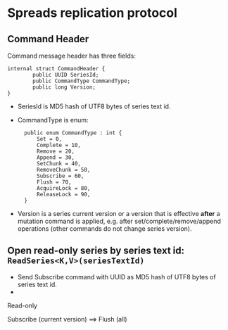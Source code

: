 ﻿Spreads replication protocol
============================


Command Header
------
Command message header has three fields:

    internal struct CommandHeader {
            public UUID SeriesId;
            public CommandType CommandType;
            public long Version;
    }




* SeriesId is MD5 hash of UTF8 bytes of series text id.
* CommandType is enum:


        public enum CommandType : int {
            Set = 0,
            Complete = 10,
            Remove = 20,
            Append = 30,
            SetChunk = 40,
            RemoveChunk = 50,
            Subscribe = 60,
            Flush = 70,
            AcquireLock = 80,
            ReleaseLock = 90,
        }

* Version is a series current version or a version that is effective **after** a mutation command is applied, e.g.
after set/complete/remove/append operations (other commands do not change series version).


Open read-only series by series text id: `ReadSeries<K,V>(seriesTextId)`
---------------------
* Send Subscribe command with UUID as MD5 hash of UTF8 bytes of series text id.
* 


Read-only

Subscribe (current version)
==> Flush (all)
